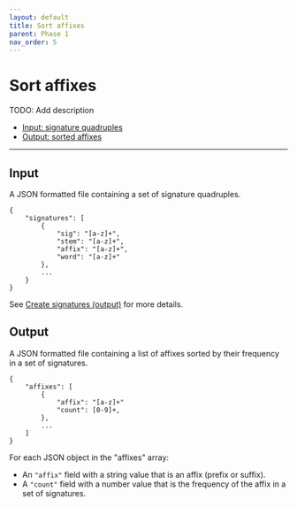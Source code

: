 ```yaml
---
layout: default
title: Sort affixes
parent: Phase 1
nav_order: 5
---
```


# Sort affixes

TODO: Add description

+ [Input: signature quadruples](#input)
+ [Output: sorted affixes](#output)

---

## Input

A JSON formatted file containing a set of signature quadruples.

```
{
    "signatures": [
        {
            "sig": "[a-z]+",
            "stem": "[a-z]+",
            "affix": "[a-z]+",
            "word": "[a-z]+"
        },
        ...
    }
}
```

See [Create signatures (output)](../CreateSignatures.html#output) for more details.

## Output

A JSON formatted file containing a list of affixes sorted by their frequency in a set of signatures.

```
{
    "affixes": [
        {
            "affix": "[a-z]+"
            "count": [0-9]+,
        },
        ...
    ]
}
```

For each JSON object in the "affixes" array:

+ An `"affix"` field with a string value that is an affix (prefix or suffix).
+ A `"count"` field with a number value that is the frequency of the affix in a set of signatures.
